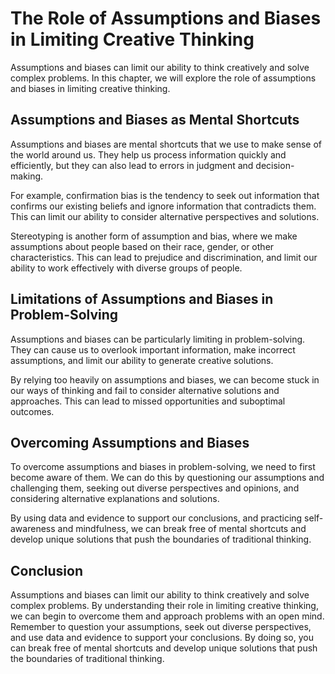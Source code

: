 # The Role of Assumptions and Biases in Limiting Creative Thinking

Assumptions and biases can limit our ability to think creatively and solve complex problems. In this chapter, we will explore the role of assumptions and biases in limiting creative thinking.

Assumptions and Biases as Mental Shortcuts
------------------------------------------

Assumptions and biases are mental shortcuts that we use to make sense of the world around us. They help us process information quickly and efficiently, but they can also lead to errors in judgment and decision-making.

For example, confirmation bias is the tendency to seek out information that confirms our existing beliefs and ignore information that contradicts them. This can limit our ability to consider alternative perspectives and solutions.

Stereotyping is another form of assumption and bias, where we make assumptions about people based on their race, gender, or other characteristics. This can lead to prejudice and discrimination, and limit our ability to work effectively with diverse groups of people.

Limitations of Assumptions and Biases in Problem-Solving
--------------------------------------------------------

Assumptions and biases can be particularly limiting in problem-solving. They can cause us to overlook important information, make incorrect assumptions, and limit our ability to generate creative solutions.

By relying too heavily on assumptions and biases, we can become stuck in our ways of thinking and fail to consider alternative solutions and approaches. This can lead to missed opportunities and suboptimal outcomes.

Overcoming Assumptions and Biases
---------------------------------

To overcome assumptions and biases in problem-solving, we need to first become aware of them. We can do this by questioning our assumptions and challenging them, seeking out diverse perspectives and opinions, and considering alternative explanations and solutions.

By using data and evidence to support our conclusions, and practicing self-awareness and mindfulness, we can break free of mental shortcuts and develop unique solutions that push the boundaries of traditional thinking.

Conclusion
----------

Assumptions and biases can limit our ability to think creatively and solve complex problems. By understanding their role in limiting creative thinking, we can begin to overcome them and approach problems with an open mind. Remember to question your assumptions, seek out diverse perspectives, and use data and evidence to support your conclusions. By doing so, you can break free of mental shortcuts and develop unique solutions that push the boundaries of traditional thinking.


